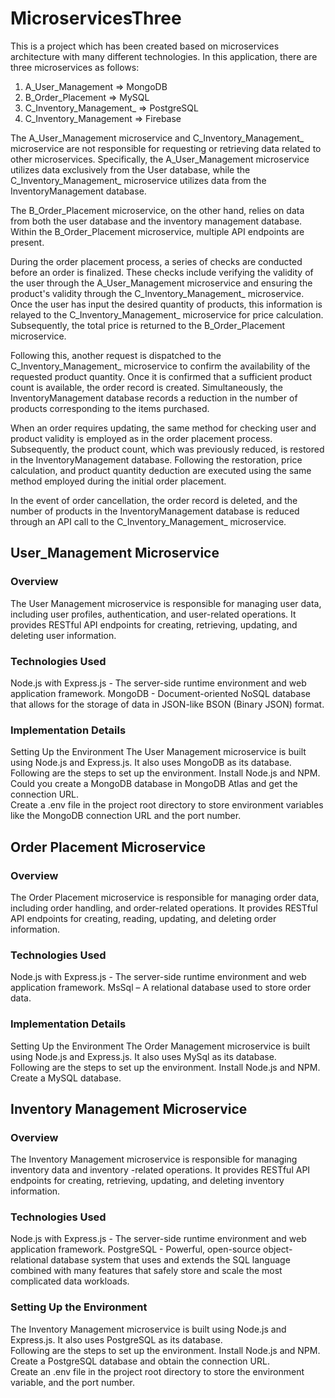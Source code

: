 # MicroservicesThree
This is a project which has been created based on microservices architecture with many different technologies. 
In this application, there are three microservices as follows: 
1. A_User_Management => MongoDB
2. B_Order_Placement => MySQL
3. C_Inventory_Management_ => PostgreSQL
4. C_Inventory_Management => Firebase

The A_User_Management microservice and C_Inventory_Management_ microservice are not responsible for requesting or retrieving data related to other microservices. Specifically, the A_User_Management microservice utilizes data exclusively from the User database, while the C_Inventory_Management_ microservice utilizes data from the InventoryManagement database. 

The B_Order_Placement microservice, on the other hand, relies on data from both the user database and the inventory management database. Within the B_Order_Placement microservice, multiple API endpoints are present.  

During the order placement process, a series of checks are conducted before an order is finalized. These checks include verifying the validity of the user through the A_User_Management microservice and ensuring the product's validity through the C_Inventory_Management_ microservice. Once the user has input the desired quantity of products, this information is relayed to the C_Inventory_Management_ microservice for price calculation. Subsequently, the total price is returned to the B_Order_Placement microservice.  

Following this, another request is dispatched to the C_Inventory_Management_ microservice to confirm the availability of the requested product quantity. Once it is confirmed that a sufficient product count is available, the order record is created. Simultaneously, the InventoryManagement database records a reduction in the number of products corresponding to the items purchased. 

When an order requires updating, the same method for checking user and product validity is employed as in the order placement process. Subsequently, the product count, which was previously reduced, is restored in the InventoryManagement database. Following the restoration, price calculation, and product quantity deduction are executed using the same method employed during the initial order placement. 

In the event of order cancellation, the order record is deleted, and the number of products in the InventoryManagement database is reduced through an API call to the C_Inventory_Management_ microservice.

## User_Management Microservice
### Overview 
The User Management microservice is responsible for managing user data, including user profiles, authentication, and user-related operations. It provides RESTful API endpoints for creating, retrieving, updating, and deleting user information. 
### Technologies Used 
Node.js with Express.js - The server-side runtime environment and web application framework. 
MongoDB - Document-oriented NoSQL database that allows for the storage of data in JSON-like BSON (Binary JSON) format. 
### Implementation Details 
Setting Up the Environment 
The User Management microservice is built using Node.js and Express.js. It also uses MongoDB as its database.  
Following are the steps to set up the environment. 
Install Node.js and NPM.  
Could you create a MongoDB database in MongoDB Atlas and get the connection URL.  
Create a .env file in the project root directory to store environment variables like the MongoDB connection URL and the port number. 

## Order Placement Microservice
### Overview 
The Order Placement microservice is responsible for managing order data, including order handling, and order-related operations. It provides RESTful API endpoints for creating, reading, updating, and deleting order information. 
### Technologies Used 
Node.js with Express.js - The server-side runtime environment and web application framework. 
MsSql – A relational database used to store order data. 
### Implementation Details 
Setting Up the Environment 
The Order Management microservice is built using Node.js and Express.js. It also uses MySql as its database.  
Following are the steps to set up the environment. 
Install Node.js and NPM.  
Create a MySQL database. 

## Inventory Management Microservice
### Overview 
The Inventory Management microservice is responsible for managing inventory data and inventory -related operations. It provides RESTful API endpoints for creating, retrieving, updating, and deleting inventory information. 
### Technologies Used 
Node.js with Express.js - The server-side runtime environment and web application framework. 
PostgreSQL - Powerful, open-source object-relational database system that uses and extends the SQL language combined with many features that safely store and scale the most complicated data workloads. 
### Setting Up the Environment 
The Inventory Management microservice is built using Node.js and Express.js. It also uses PostgreSQL as its database.  
Following are the steps to set up the environment. 
Install Node.js and NPM.  
Create a PostgreSQL database and obtain the connection URL.  
Create an .env file in the project root directory to store the environment variable, and the port number. 
